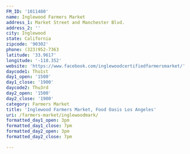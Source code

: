```yaml
---
FM_ID: '1011480'
name: Inglewood Farmers Market
address_1: Market Street and Manchester Blvd.
address_2: ''
city: Inglewood
state: California
zipcode: '90302'
phone: (323)952-7363
latitude: '33.9617'
longitude: '-118.352'
website: 'https://www.facebook.com/inglewoodcertifiedfarmersmarket/'
daycode1: Thu1st
day1_open: '1500'
day1_close: '1900'
daycode2: Thu3rd
day2_open: '1500'
day2_close: '1900'
category: Farmers Market
title: 'Inglewood Farmers Market, Food Oasis Los Angeles'
uri: /farmers-market/inglewoodmark/
formatted_day1_open: 3pm
formatted_day1_close: 7pm
formatted_day2_open: 3pm
formatted_day2_close: 7pm

---
```

